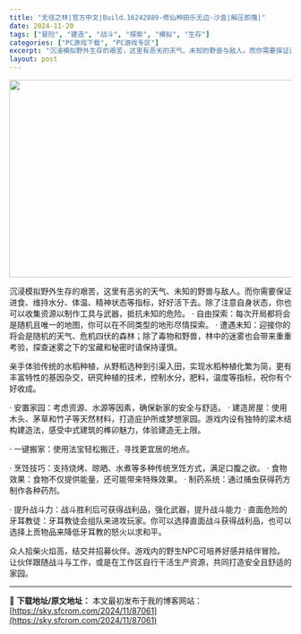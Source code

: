 ```yaml
---
title: "无径之林|官方中文|Build.16242889-修仙种田乐无边-沙盒|解压即撸|"
date: 2024-11-20
tags: ["冒险", "建造", "战斗", "探索", "模拟", "生存"]
categories: ["PC游戏下载", "PC游戏专区"]
excerpt: "沉浸模拟野外生存的艰苦，这里有恶劣的天气、未知的野兽与敌人。而你需要保证进食、维持水分、体温、精神状态等指标，好好活下去。除了注意自身状态，你也可以收集资源以制作工具与武器，抵抗未知的危险。 · 自由探索：每次开局都将会是随机且唯一的地图，你可以在不同类型的地形尽情探索。 · 遭遇未知：迎接你的将会&hellip;"
layout: post
---
```


<img class="aligncenter size-full wp-image-87055" src="https://sky.sfcrom.com/wp-content/uploads/2024/11/2024112008201811.webp" alt="" width="616" height="353" />

沉浸模拟野外生存的艰苦，这里有恶劣的天气、未知的野兽与敌人。而你需要保证进食、维持水分、体温、精神状态等指标，好好活下去。除了注意自身状态，你也可以收集资源以制作工具与武器，抵抗未知的危险。
· 自由探索：每次开局都将会是随机且唯一的地图，你可以在不同类型的地形尽情探索。
· 遭遇未知：迎接你的将会是随机的天气、危机四伏的森林；除了毒物和野兽，林中的迷雾也会带来重重考验，探查迷雾之下的宝藏和秘密时请保持谨慎。

亲手体验传统的水稻种植，从野稻选种到引渠入田，实现水稻种植化繁为简，更有丰富特性的基因杂交，研究种植的技术，控制水分，肥料，温度等指标，祝你有个好收成。

· 安置家园：考虑资源、水源等因素，确保新家的安全与舒适。
· 建造房屋：使用木头、茅草和竹子等天然材料，打造庇护所或梦想家园。游戏内设有独特的梁木结构建造法，感受中式建筑的榫卯魅力，体验建造无上限。

· 一键搬家：使用法宝轻松搬迁，寻找更宜居的地点。

· 烹饪技巧：支持烧烤、晾晒、水煮等多种传统烹饪方式，满足口腹之欲。
· 食物效果：食物不仅提供能量，还可能带来特殊效果。
· 制药系统：通过捕虫获得药方制作各种药剂。

· 提升战斗力：战斗胜利后可获得战利品，强化武器，提升战斗能力
· 直面危险的牙耳教徒：牙耳教徒会组队来进攻玩家。你可以选择直面战斗获得战利品，也可以选择上贡物品来降低牙耳教的怒火以求和平。

众人拾柴火焰高，结交并招募伙伴。游戏内的野生NPC可培养好感并结伴冒险。让伙伴跟随战斗与工作，或是在工作区自行干活生产资源，共同打造安全且舒适的家园。

---
📖 **下载地址/原文地址：** 本文最初发布于我的博客网站：[https://sky.sfcrom.com/2024/11/87061](https://sky.sfcrom.com/2024/11/87061)
